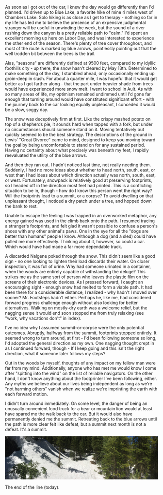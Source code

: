 As soon as I got out of the car, I knew the day would go differently than I'd planned. I'd driven up to Blue Lake, a favorite hike of mine 4 miles west of Chambers Lake. Solo hiking is as close as I get to therapy - nothing so far in my life has led me to believe the presence of an expensive judgmental stranger will be useful in unwinding the week, but the sound of a river rushing down the canyon is a pretty reliable path to "calm." I'd spent an excellent morning up here on Labor Day, and was interested to experience the other end of the season. There's plenty of tree cover throughout, and most of the route is marked by blue arrows, pointlessly pointing out that the well trodden bit between the trees is the trail.

Alas, "seasons" are differently defined at 9500 feet, compared to my idyllic foothills city - up there, the snow hasn't cleared by May 13th. Determined to make something of the day, I stumbled ahead, only occasionally ending up groin-deep in slush. For about a quarter mile, I was hopeful that it would get better as I got farther along - that the part under heavier shade from trees would have experienced more snow melt. I went to school in Ault. As with so many areas of life, my optimism remained undimmed until I'd gone far enough that turning around would have constituted significant effort - with the journey back to the car looking equally unpleasant, I conceded it would be a slow, soggy day.

The snow was deceptively firm at first. Like the crispy mashed potato on top of a shepherds pie, it sounds hard when tapped with a fork, but under no circumstances should someone stand on it. Moving tentatively but quickly seemed to be the best strategy. The descriptions of the ground in Lewis' "Great Divorce" came to mind, designed to keep you moving toward the goal by being uncomfortable to stand on for any sustained period. Having no certainty about what precisely was beneath my feet, I rapidly reevaluated the utility of the blue arrows.

And then they ran out. I hadn't noticed last time, not really needing them. Suddenly, I had no more ideas about whether to head north, south, east, or west than I had ideas about which direction actually was north, south, east, or west. Fortunately, snowpack is relatively good at preserving footprints, so I headed off in the direction most feet had printed.  This is a conflicting situation to be in, though - how do I know this person went the right way? Will the footprints lead to a summit, or a corpse? To avoid dwelling on that unpleasant thought, I noticed a dry patch under a tree, and hopped down the bank to rest.

Unable to escape the feeling I was trapped in an overworked metaphor, any energy gained was used in the climb back onto the path. I resumed tracing a stranger's footprints, and felt glad it wasn't possible to confuse a person's shoes with any other animal's paws. One in the eye for all the "dogs are better than humans" people I know. Although a dog  (and a sled) could have pulled me more effectively. Thinking about it, however, so could a car. Which would have had made a far more dependable track.

A discarded Nalgene poked through the snow. This didn't seem like a good sign - no one looking to lighten their load discards their water. On closer inspection, it was full of urine. Why had someone urinated in a container, when the woods are entirely capable of withstanding the deluge? This strikes me as the same sort of person who leaves the plastic film on the screens of their electronic devices. As I pressed forward, I caught an encouraging sight - enough snow had melted to form a viable path. It had been there for a considerable distance, I realized - why hadn't I moved over sooner? Mr. Footsteps hadn't either. Perhaps he, like me, had considered forward progress challenge enough without also looking for better alternatives. Walking on mostly-dry earth was a welcome relief, but the nagging sense it would end soon stopped me from truly relaxing (see "work, why vacations don't" in index).

I've no idea why I assumed summit-or-corpse were the only potential outcomes. Abruptly, halfway from the summit, footprints stopped entirely. It seemed wrong to turn around, at first - I'd been following someone so long, I'd adopted the general direction as my own. One nagging thought crept in as I continued forward, though - If I keep going and this isn't the right direction, what if someone later follows my  steps? 

Out in the woods by myself, thoughts of any impact on my fellow man were far from my mind. Additionally, anyone who has met me would know I come after "spitting into the wind" on the list of reliable navigators. On the other hand, I don't know anything about the footprinter I've been following, either. Any myths we believe about our lives being independent as long as we're "not harming others" vanish when we realize we're imprinting the earth with each forward motion. 

I didn't turn around immediately. On some level, the danger of being an unusually convenient food truck for a bear or mountain lion would at least have spared me the walk back to the car. But it would also have permanently denied me the summit. Retreating back to the blue arrows until the path is more clear felt like defeat, but a summit next month is not a defeat. It's a summit.

![Blue Lake][bl]

The end of the line (today).

[bl]: /img/bluelake.jpg